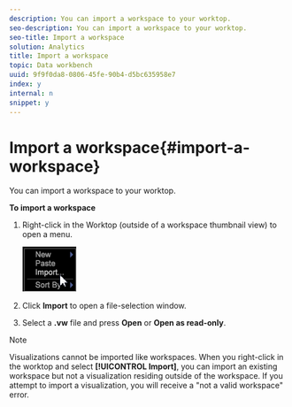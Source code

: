 ```yaml
---
description: You can import a workspace to your worktop.
seo-description: You can import a workspace to your worktop.
seo-title: Import a workspace
solution: Analytics
title: Import a workspace
topic: Data workbench
uuid: 9f9f0da8-0806-45fe-90b4-d5bc635958e7
index: y
internal: n
snippet: y
---
```


# Import a workspace{#import-a-workspace}

You can import a workspace to your worktop.

 **To import a workspace**

1. Right-click in the Worktop (outside of a workspace thumbnail view) to open a menu.

   ![](assets/import_workspace.png)

1. Click **Import** to open a file-selection window. 
1. Select a **.vw** file and press **Open** or **Open as read-only**.

>[!NOTE]
>
>Visualizations cannot be imported like workspaces. When you right-click in the worktop and select **[!UICONTROL Import]**, you can import an existing workspace but not a visualization residing outside of the workspace. If you attempt to import a visualization, you will receive a "not a valid workspace" error.

